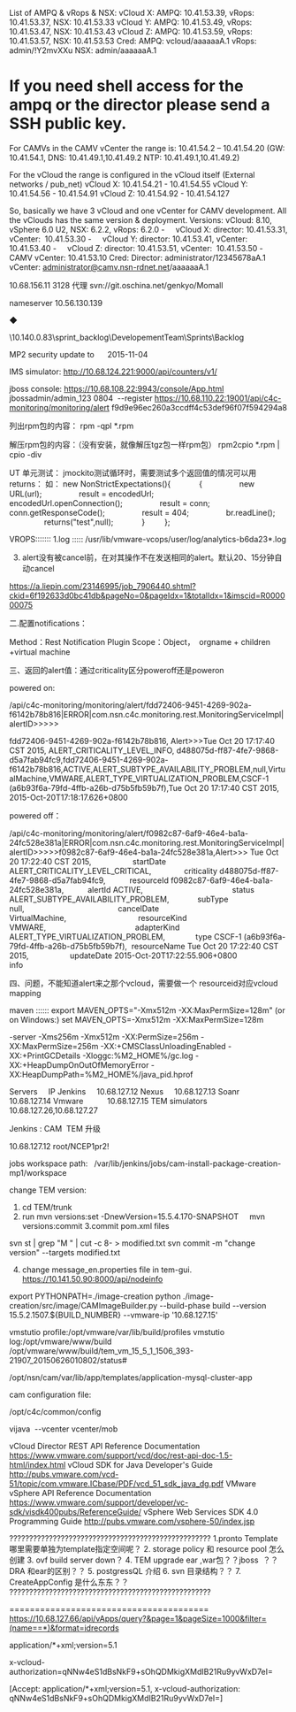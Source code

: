 

List of AMPQ & vRops & NSX:
vCloud X: AMPQ: 10.41.53.39, vRops:  10.41.53.37, NSX: 10.41.53.33
vCloud Y: AMPQ: 10.41.53.49, vRops:  10.41.53.47, NSX: 10.41.53.43
vCloud Z: AMPQ: 10.41.53.59, vRops:  10.41.53.57, NSX: 10.41.53.53
Cred:
AMPQ: vcloud/aaaaaaA.1
vRops:  admin/!Y2mvXXu
NSX: admin/aaaaaaA.1

If you need shell access for the ampq or the director please send a SSH public key.
===============================================================================================================
For CAMVs in the CAMV vCenter the range is: 10.41.54.2 – 10.41.54.20 (GW: 10.41.54.1, DNS: 10.41.49.1,10.41.49.2 NTP: 10.41.49.1,10.41.49.2)

For the vCloud the range is configured in the vCloud itself (External networks / pub_net)
vCloud X: 10.41.54.21 - 10.41.54.55
vCloud Y: 10.41.54.56 - 10.41.54.91
vCloud Z: 10.41.54.92 - 10.41.54.127

So, basically we have 3 vCloud and one vCenter for CAMV development.
All the vClouds has the same version & deployment. Versions: vCloud: 8.10, vSphere 6.0 U2, NSX: 6.2.2, vRops: 6.2.0
-     vCloud X: director: 10.41.53.31, vCenter:  10.41.53.30
-     vCloud Y: director: 10.41.53.41, vCenter:  10.41.53.40
-     vCloud Z: director: 10.41.53.51, vCenter:  10.41.53.50
-     CAMV vCenter: 10.41.53.10
Cred:
Director: administrator/12345678aA.1
vCenter: administrator@camv.nsn-rdnet.net/aaaaaaA.1






10.68.156.11 3128 代理
svn://git.oschina.net/genkyo/Momall


nameserver 10.56.130.139

◆

\\10.140.0.83\sprint_backlog\DevelopementTeam\Sprints\Backlog

MP2 security update to      2015-11-04

IMS simulator:
http://10.68.124.221:9000/api/counters/v1/


jboss console:
https://10.68.108.22:9943/console/App.html
jbossadmin/admin_123
0804  --register
https://10.68.110.22:19001/api/c4c-monitoring/monitoring/alert
f9d9e96ec260a3ccdff4c53def96f07f594294a8

列出rpm包的内容：
rpm -qpl *.rpm

解压rpm包的内容：（没有安装，就像解压tgz包一样rpm包）
rpm2cpio *.rpm | cpio -div

UT 单元测试：
jmockito测试循环时，需要测试多个返回值的情况可以用returns：
如：
new NonStrictExpectations(){
            {
                new URL(url);
                result = encodedUrl;
                encodedUrl.openConnection();
                result = conn;
                conn.getResponseCode();
                result = 404;
                br.readLine();
                returns("test",null);
            }
        };


VROPS:::::::
1.log :::::
/usr/lib/vmware-vcops/user/log/analytics-b6da23*.log

3. alert没有被cancel前，在对其操作不在发送相同的alert。默认20、15分钟自动cancel

https://a.liepin.com/23146995/job_7906440.shtml?ckid=6f192633d0bc41db&pageNo=0&pageIdx=1&totalIdx=1&imscid=R000000075

二.配置notifications：

Method：Rest Notification Plugin
Scope：Object，  orgname + children +virtual machine


三、返回的alert值：通过criticality区分poweroff还是poweron

powered on:

/api/c4c-monitoring/monitoring/alert/fdd72406-9451-4269-902a-f6142b78b816|ERROR|com.nsn.c4c.monitoring.rest.MonitoringServiceImpl|alertID>>>>>

fdd72406-9451-4269-902a-f6142b78b816,
Alert>>>Tue Oct 20 17:17:40 CST 2015,
ALERT_CRITICALITY_LEVEL_INFO,
d488075d-ff87-4fe7-9868-d5a7fab94fc9,fdd72406-9451-4269-902a-f6142b78b816,ACTIVE,ALERT_SUBTYPE_AVAILABILITY_PROBLEM,null,VirtualMachine,VMWARE,ALERT_TYPE_VIRTUALIZATION_PROBLEM,CSCF-1 (a6b93f6a-79fd-4ffb-a26b-d75b5fb59b7f),Tue Oct 20 17:17:40 CST 2015,
2015-Oct-20T17:18:17.626+0800

powered off：

/api/c4c-monitoring/monitoring/alert/f0982c87-6af9-46e4-ba1a-24fc528e381a|ERROR|com.nsn.c4c.monitoring.rest.MonitoringServiceImpl|alertID>>>>>f0982c87-6af9-46e4-ba1a-24fc528e381a,Alert>>>
Tue Oct 20 17:22:40 CST 2015,                   startDate
ALERT_CRITICALITY_LEVEL_CRITICAL,               criticality
d488075d-ff87-4fe7-9868-d5a7fab94fc9,           resourceId
f0982c87-6af9-46e4-ba1a-24fc528e381a,           alertId
ACTIVE,                                         status
ALERT_SUBTYPE_AVAILABILITY_PROBLEM,             subType
null,                                           cancelDate
VirtualMachine,                                 resourceKind
VMWARE,                                         adapterKind
ALERT_TYPE_VIRTUALIZATION_PROBLEM,              type
CSCF-1 (a6b93f6a-79fd-4ffb-a26b-d75b5fb59b7f),  resourceName
Tue Oct 20 17:22:40 CST 2015,                   updateDate
2015-Oct-20T17:22:55.906+0800                   info

四、问题，不能知道alert来之那个vcloud，需要做一个 resourceid对应vcloud mapping


maven ::::::
export MAVEN_OPTS="-Xmx512m -XX:MaxPermSize=128m"
(or on Windows:)
set MAVEN_OPTS=-Xmx512m -XX:MaxPermSize=128m

-server -Xms256m -Xmx512m -XX:PermSize=256m -XX:MaxPermSize=256m -XX:+CMSClassUnloadingEnabled -XX:+PrintGCDetails -Xloggc:%M2_HOME%/gc.log -XX:+HeapDumpOnOutOfMemoryError -XX:HeapDumpPath=%M2_HOME%/java_pid<pid>.hprof


Servers     IP
Jenkins     10.68.127.12
Nexus     10.68.127.13
Soanr     10.68.127.14
Vmware           10.68.127.15
TEM simulators     10.68.127.26,10.68.127.27


Jenkins : CAM  TEM 升级

10.68.127.12 root/NCEP1pr2!

jobs workspace path:   /var/lib/jenkins/jobs/cam-install-package-creation-mp1/workspace


change TEM version:
1. cd TEM/trunk
2. run mvn versions:set -DnewVersion=15.5.4.170-SNAPSHOT
    mvn versions:commit
3.commit pom.xml files

svn st | grep "M " | cut -c 8- > modified.txt
svn commit -m "change version" --targets modified.txt

4. change message_en.properties file in tem-gui.
https://10.141.50.90:8000/api/nodeinfo

export PYTHONPATH=./image-creation
python ./image-creation/src/image/CAMImageBuilder.py --build-phase build --version 15.5.2.1507.${BUILD_NUMBER} --vmware-ip '10.68.127.15'

vmstutio profile:/opt/vmware/var/lib/build/profiles
vmstutio log:/opt/vmware/www/build
/opt/vmware/www/build/tem_vm_15_5_1_1506_393-21907_20150626010802/status#

/opt/nsn/cam/var/lib/app/templates/application-mysql-cluster-app

cam configuration file:

/opt/c4c/common/config

vijava  --vcenter
vcenter/mob

vCloud Director REST API Reference Documentation
https://www.vmware.com/support/vcd/doc/rest-api-doc-1.5-html/index.html
vCloud SDK for Java Developer's Guide
http://pubs.vmware.com/vcd-51/topic/com.vmware.ICbase/PDF/vcd_51_sdk_java_dg.pdf
VMware vSphere API Reference Documentation
https://www.vmware.com/support/developer/vc-sdk/visdk400pubs/ReferenceGuide/
vSphere Web Services SDK 4.0 Programming Guide
http://pubs.vmware.com/vsphere-50/index.jsp


???????????????????????????????????????????????????
1.pronto Template 哪里需要单独为template指定空间呢？
2. storage policy 和 resource pool 怎么创建
3. ovf build server down？
4. TEM upgrade ear ,war包？？jboss  ？？ DRA 和ear的区别？？
5. postgressQL 介绍
6. svn 目录结构？？
7. CreateAppConfig 是什么东东？？
???????????????????????????????????????????????????

=======================================
https://10.68.127.66/api/vApps/query?&page=1&pageSize=1000&filter=(name==*)&format=idrecords


application/*+xml;version=5.1

x-vcloud-authorization=qNNw4eS1dBsNkF9+sOhQDMkigXMdIB21Ru9yvWxD7eI=

[Accept: application/*+xml;version=5.1, x-vcloud-authorization: qNNw4eS1dBsNkF9+sOhQDMkigXMdIB21Ru9yvWxD7eI=]